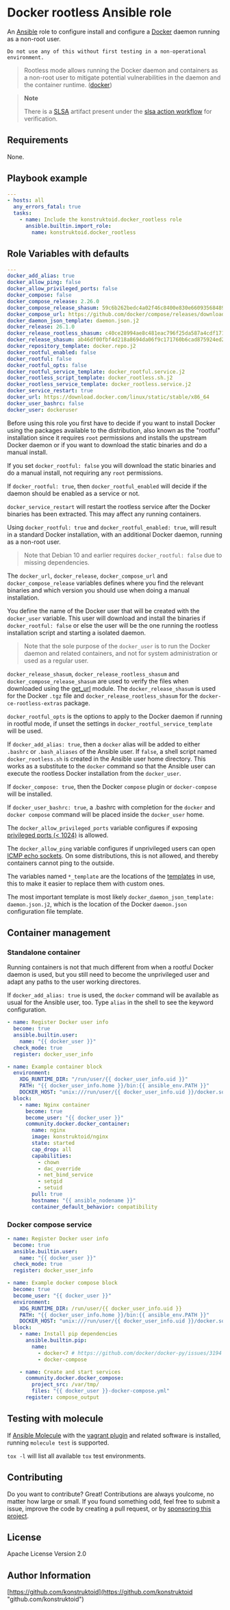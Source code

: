 # Docker rootless Ansible role

An [Ansible](https://www.ansible.com/) role to configure install and configure
a [Docker](https://www.docker.com/) daemon running as a non-root user.

```shell
Do not use any of this without first testing in a non-operational environment.
```

> Rootless mode allows running the Docker daemon and containers as a non-root
user to mitigate potential vulnerabilities in the daemon and the container
runtime. ([docker](https://docs.docker.com/engine/security/rootless/))

> **Note**
>
> There is a [SLSA](https://slsa.dev/) artifact present under the
> [slsa action workflow](https://github.com/konstruktoid/ansible-role-docker-rootless/actions/workflows/slsa.yml)
> for verification.

## Requirements

None.

## Playbook example

```yaml
---
- hosts: all
  any_errors_fatal: true
  tasks:
    - name: Include the konstruktoid.docker_rootless role
      ansible.builtin.import_role:
        name: konstruktoid.docker_rootless
```

## Role Variables with defaults

```yaml
---
docker_add_alias: true
docker_allow_ping: false
docker_allow_privileged_ports: false
docker_compose: false
docker_compose_release: 2.26.0
docker_compose_release_shasum: 59c6b262bedc4a02f46c8400e830e660935684899c770c3f5e804a2b7079fc16
docker_compose_url: https://github.com/docker/compose/releases/download/v
docker_daemon_json_template: daemon.json.j2
docker_release: 26.1.0
docker_release_rootless_shasum: c40ce28994ae8c481eac796f25da587a4cdf1711c279abc9b9472ffca01d5d9e
docker_release_shasum: ab46df00fbf4d218a8694da06f9c171760b6cad875924ed251a3a9d57a7180bf
docker_repository_template: docker.repo.j2
docker_rootful_enabled: false
docker_rootful: false
docker_rootful_opts: false
docker_rootful_service_template: docker_rootful.service.j2
docker_rootless_script_template: docker_rootless.sh.j2
docker_rootless_service_template: docker_rootless.service.j2
docker_service_restart: true
docker_url: https://download.docker.com/linux/static/stable/x86_64
docker_user_bashrc: false
docker_user: dockeruser
```

Before using this role you first have to decide if you want to install Docker
using the packages available to the distribution, also known as the "rootful"
installation since it requires `root` permissions and installs the upstream
Docker daemon or if you want to download the static binaries and do a manual
install.

If you set `docker_rootful: false` you will download the static binaries and do
a manual install, not requiring any `root` permissions.

If `docker_rootful: true`, then `docker_rootful_enabled` will decide if the
daemon should be enabled as a service or not.

`docker_service_restart` will restart the rootless service after the Docker
binaries has been extracted. This may affect any running containers.

Using `docker_rootful: true` and `docker_rootful_enabled: true`, will result in
a standard Docker installation, with an additional Docker daemon, running as a
non-root user.

> Note that Debian 10 and earlier requires `docker_rootful: false` due to missing
dependencies.

The `docker_url`, `docker_release`, `docker_compose_url` and `docker_compose_release`
variables defines where you find the relevant binaries and which version you
should use when doing a manual installation.

You define the name of the Docker user that will be created with the
`docker_user` variable. This user will download and install the binaries if
`docker_rootful: false` or else the user will be the one running the
rootless installation script and starting a isolated daemon.

> Note that the sole purpose of the `docker_user` is to run the Docker
daemon and related containers, and not for system administration or used as a
regular user.

`docker_release_shasum`, `docker_release_rootless_shasum` and
`docker_compose_release_shasum` are used to verify the files when
downloaded using the [get_url](https://docs.ansible.com/ansible/latest/collections/ansible/builtin/get_url_module.html)
module. The `docker_release_shasum` is used for the Docker `.tgz` file and
`docker_release_rootless_shasum` for the `docker-ce-rootless-extras` package.

`docker_rootful_opts` is the options to apply to the Docker daemon if
running in rootful mode, if unset the settings in
`docker_rootful_service_template` will be used.

If `docker_add_alias: true`, then a `docker` alias will be added to either `.bashrc`
or `.bash_aliases` of the Ansible user. If `false`, a shell script named `docker_rootless.sh` is
created in the Ansible user home directory. This works as a substitute to the
`docker` command so that the Ansible user can execute the rootless Docker installation from the `docker_user`.

If `docker_compose: true`, then the Docker `compose` plugin or `docker-compose`
will be installed.

If `docker_user_bashrc: true`, a .bashrc with completion for the `docker` and
`docker compose` command will be placed inside the `docker_user` home.

The `docker_allow_privileged_ports` variable configures if exposing
[privileged ports (< 1024)](https://docs.docker.com/engine/security/rootless/#exposing-privileged-ports)
is allowed.

The `docker_allow_ping` variable configures if unprivileged users can open
[ICMP echo sockets](https://docs.docker.com/engine/security/rootless/#routing-ping-packets).
On some distributions, this is not allowed, and thereby containers cannot ping
to the outside.

The variables named `*_template` are the locations of the
[templates](https://docs.ansible.com/ansible/latest/collections/ansible/builtin/template_module.html)
in use, this to make it easier to replace them with custom ones.

The most important template is most likely
`docker_daemon_json_template: daemon.json.j2`, which is the location of the
Docker `daemon.json` configuration file template.

## Container management

### Standalone container

Running containers is not that much different from when a rootful Docker daemon
is used, but you still need to become the unprivileged user and adapt any paths
to the user working directores.

If `docker_add_alias: true` is used, the `docker` command will be
available as usual for the Ansible user, too. Type `alias` in the shell to see the keyword
configuration.

```yaml
- name: Register Docker user info
  become: true
  ansible.builtin.user:
    name: "{{ docker_user }}"
  check_mode: true
  register: docker_user_info

- name: Example container block
  environment:
    XDG_RUNTIME_DIR: "/run/user/{{ docker_user_info.uid }}"
    PATH: "{{ docker_user_info.home }}/bin:{{ ansible_env.PATH }}"
    DOCKER_HOST: "unix:///run/user/{{ docker_user_info.uid }}/docker.sock"
  block:
    - name: Nginx container
      become: true
      become_user: "{{ docker_user }}"
      community.docker.docker_container:
        name: nginx
        image: konstruktoid/nginx
        state: started
        cap_drop: all
        capabilities:
          - chown
          - dac_override
          - net_bind_service
          - setgid
          - setuid
        pull: true
        hostname: "{{ ansible_nodename }}"
        container_default_behavior: compatibility
```

### Docker compose service

```yaml
- name: Register Docker user info
  become: true
  ansible.builtin.user:
    name: "{{ docker_user }}"
  check_mode: true
  register: docker_user_info

- name: Example docker compose block
  become: true
  become_user: "{{ docker_user }}"
  environment:
    XDG_RUNTIME_DIR: /run/user/{{ docker_user_info.uid }}
    PATH: "{{ docker_user_info.home }}/bin:{{ ansible_env.PATH }}"
    DOCKER_HOST: "unix:///run/user/{{ docker_user_info.uid }}/docker.sock"
  block:
    - name: Install pip dependencies
      ansible.builtin.pip:
        name:
          - docker<7 # https://github.com/docker/docker-py/issues/3194
          - docker-compose

    - name: Create and start services
      community.docker.docker_compose:
        project_src: /var/tmp/
        files: "{{ docker_user }}-docker-compose.yml"
      register: compose_output
```

## Testing with molecule

If [Ansible Molecule](https://molecule.readthedocs.io/en/latest/)
with the [vagrant plugin](https://github.com/ansible-community/molecule-plugins)
and related software is installed, running `molecule test` is supported.

`tox -l` will list all available `tox` test environments.

## Contributing

Do you want to contribute? Great! Contributions are always youlcome,
no matter how large or small. If you found something odd, feel free to submit a
issue, improve the code by creating a pull request, or by
[sponsoring this project](https://github.com/sponsors/konstruktoid).

## License

Apache License Version 2.0

## Author Information

[https://github.com/konstruktoid](https://github.com/konstruktoid "github.com/konstruktoid")
